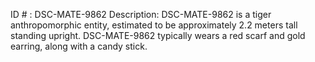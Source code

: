 ID # : DSC-MATE-9862
Description: DSC-MATE-9862 is a tiger anthropomorphic entity, estimated to be approximately 2.2 meters tall standing upright. DSC-MATE-9862 typically wears a red scarf and gold earring, along with a candy stick.